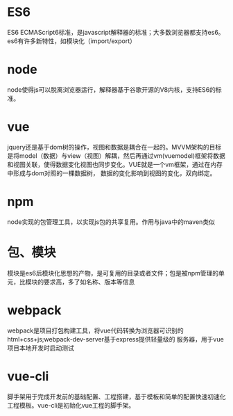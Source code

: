 # ES6
ES6 ECMAScript6标准，是javascript解释器的标准；大多数浏览器都支持es6。
es6有许多新特性，如模块化（import/export）

# node
node使得js可以脱离浏览器运行，解释器基于谷歌开源的V8内核，支持ES6的标准。

# vue
jquery还是基于dom树的操作，视图和数据是耦合在一起的。MVVM架构的目标是将model（数据）与view（视图）解耦，然后再通过vm(vuemodel)框架将数据和视图关联，使得数据变化视图也同步变化。VUE就是一个vm框架，通过在内存中形成与dom对照的一棵数据树，
数据的变化影响到视图的变化，双向绑定。

# npm
node实现的包管理工具，以实现js包的共享复用。作用与java中的maven类似

# 包、模块
模块是es6后模块化思想的产物，是可复用的目录或者文件；包是被npm管理的单元，比模块的要求高，多了如名称、版本等信息

# webpack
webpack是项目打包构建工具，将vue代码转换为浏览器可识别的html+css+js;webpack-dev-server基于express提供轻量级的
服务器，用于vue项目本地开发时启动测试

# vue-cli
脚手架用于完成开发前的基础配置、工程搭建，基于模板和简单的配置快速初速化工程模板。vue-cli是初始化vue工程的脚手架。